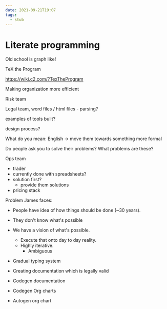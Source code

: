 ```yaml
---
date: 2021-09-21T19:07
tags: 
  - stub
---
```


# Literate programming

Old school is graph like!

TeX the Program

https://wiki.c2.com/?TexTheProgram

Making organization more efficient

Risk team

Legal team, word files / html files - parsing?

examples of tools built?

design process?

What do you mean: English -> move them towards something more formal

Do people ask you to solve their problems?
What problems are these?

Ops team 
- trader 
- currently done with spreadsheets?
- solution first?
  - provide them solutions
- pricing stack

Problem James faces:
- People have idea of how things should be done (~30 years).
- They don't know what's possible
- We have a vision of what's possible.
  - Execute that onto day to day reality.
  - Highly iterative.
    - Ambiguous

- Gradual typing system
- Creating documentation which is legally valid
- Codegen documentation
- Codegen Org charts
- Autogen org chart
